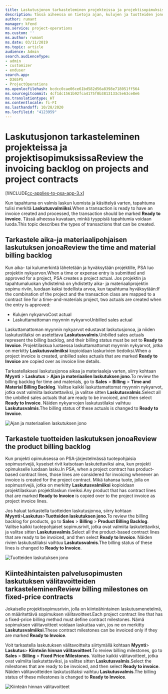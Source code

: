 ```yaml
---
title: Laskutusjonon tarkasteleminen projekteissa ja projektisopimuksissa
description: Tässä aiheessa on tietoja ajan, kulujen ja tuotteiden jonojen tarkastelusta sekä siitä, miten ne voidaan merkitä laskutusvalmiiksi.
author: rumant
manager: kfend
ms.service: project-operations
ms.custom: ''
ms.author: rumant
ms.date: 03/11/2019
ms.topic: article
audience: Admin
search.audienceType:
- admin
- customizer
- enduser
search.app:
- D365PS
- ProjectOperations
ms.openlocfilehash: bcdcc0cae06ce61bd582d56a8398e718051ff564
ms.sourcegitcommit: 4cf1dc1561b92fca4175f0b3813133c5e63ce8e6
ms.translationtype: HT
ms.contentlocale: fi-FI
ms.lasthandoff: 10/28/2020
ms.locfileid: "4123959"
---
```

# <a name="review-the-invoicing-backlog-on-projects-and-project-contracts"></a><span data-ttu-id="c0fe2-103">Laskutusjonon tarkasteleminen projekteissa ja projektisopimuksissa</span><span class="sxs-lookup"><span data-stu-id="c0fe2-103">Review the invoicing backlog on projects and project contracts</span></span>

[!INCLUDE[cc-applies-to-psa-app-3.x](../includes/cc-applies-to-psa-app-3x.md)]

<span data-ttu-id="c0fe2-104">Kun tapahtuma on valmis laskun luomista ja käsittelyä varten, tapahtuma tulisi merkitä **Laskutusvalmiiksi**.</span><span class="sxs-lookup"><span data-stu-id="c0fe2-104">When a transaction is ready to have an invoice created and processed, the transaction should be marked **Ready to invoice**.</span></span> <span data-ttu-id="c0fe2-105">Tässä aiheessa kuvataan, minkä tyyppisiä tapahtumia voidaan luoda.</span><span class="sxs-lookup"><span data-stu-id="c0fe2-105">This topic describes the types of transactions that can be created.</span></span>

## <a name="review-the-time-and-material-billing-backlog"></a><span data-ttu-id="c0fe2-106">Tarkastele aika-ja materiaalipohjaisen laskutuksen jonoa</span><span class="sxs-lookup"><span data-stu-id="c0fe2-106">Review the time and material billing backlog</span></span>

<span data-ttu-id="c0fe2-107">Kun aika- tai kulumerkintä lähetetään ja hyväksytään projektille, PSA luo projektin nykyarvon.</span><span class="sxs-lookup"><span data-stu-id="c0fe2-107">When a time or expense entry is submitted and approved for a project, PSA creates a project actual.</span></span> <span data-ttu-id="c0fe2-108">Jos projektin ja tapahtumaluokan yhdistelmä on yhdistetty aika- ja materiaaliprojektin sopimu riviin, luodaan kaksi todellista arvoa, kun tapahtuma hyväksytään:</span><span class="sxs-lookup"><span data-stu-id="c0fe2-108">If the combination of the project and the transaction class are mapped to a contract line for a time-and-materials project, two actuals are created when the entry is approved:</span></span>

- <span data-ttu-id="c0fe2-109">Kulujen nykyarvo</span><span class="sxs-lookup"><span data-stu-id="c0fe2-109">Cost actual</span></span> 
- <span data-ttu-id="c0fe2-110">Laskuttamattoman myynnin nykyarvo</span><span class="sxs-lookup"><span data-stu-id="c0fe2-110">Unbilled sales actual</span></span>

<span data-ttu-id="c0fe2-111">Laskuttamattoman myynnin nykyarvot edustavat laskutusjonoa, ja niiden laskutustilaksi on asetettava **Laskutusvalmis**.</span><span class="sxs-lookup"><span data-stu-id="c0fe2-111">Unbilled sales actuals represent the billing backlog, and their billing status must be set to **Ready to Invoice**.</span></span> <span data-ttu-id="c0fe2-112">Projektilaskua luotaessa laskuttamattomat myynnin nykyarvot, jotka on merkitty **Laskutusvalmiiksi** kopioidaan laskurivien tiedoiksi.</span><span class="sxs-lookup"><span data-stu-id="c0fe2-112">When a project invoice is created, unbilled sales actuals that are marked **Ready to Invoice** are copied over as invoice line details.</span></span>

<span data-ttu-id="c0fe2-113">Tarkastellaksesi laskutusjonoa aikaa ja materiaaleja varten, siirry kohtaan **Myynti** \> **Laskutus** \> **Ajan ja materiaalien laskutuksen jono**.</span><span class="sxs-lookup"><span data-stu-id="c0fe2-113">To review the billing backlog for time and materials, go to **Sales** \> **Billing** \> **Time and Material Billing Backlog**.</span></span> <span data-ttu-id="c0fe2-114">Valitse kaikki laskuttamattomat myynnin nykyarvot, jotka ovat valmiita laskutettaviksi, ja valitse sitten **Laskutusvalmis**.</span><span class="sxs-lookup"><span data-stu-id="c0fe2-114">Select all the unbilled sales actuals that are ready to be invoiced, and then select **Ready to Invoice**.</span></span> <span data-ttu-id="c0fe2-115">Näiden nykyarvojen laskutustilaksi vaihtuu **Laskutusvalmis**.</span><span class="sxs-lookup"><span data-stu-id="c0fe2-115">The billing status of these actuals is changed to **Ready to Invoice**.</span></span>

![Ajan ja materiaalien laskutuksen jono](media/TMBacklog.png)

## <a name="review-the-product-billing-backlog"></a><span data-ttu-id="c0fe2-117">Tarkastele tuotteiden laskutuksen jonoa</span><span class="sxs-lookup"><span data-stu-id="c0fe2-117">Review the product billing backlog</span></span>

<span data-ttu-id="c0fe2-118">Kun projekti opimuksessa on PSA-järjestelmässä tuotepohjaisia sopimusrivejä, kyseiset rivit katsotaan laskutettaviksi aina, kun projekti opimukselle luodaan lasku.</span><span class="sxs-lookup"><span data-stu-id="c0fe2-118">In PSA, when a project contract has product-based contract lines, those lines are considered for invoicing whenever an invoice is created for the project contract.</span></span> <span data-ttu-id="c0fe2-119">Mikä tahansa tuote, jolla on sopimusrivejä, jotka on merkitty **Laskutusvalmiiksi** kopioidaan projektilaskuun projektilaskun riveiksi.</span><span class="sxs-lookup"><span data-stu-id="c0fe2-119">Any product that has contract lines that are marked **Ready to Invoice** is copied over to the project invoice as project invoice lines.</span></span>

<span data-ttu-id="c0fe2-120">Jos haluat tarkastella tuotteiden laskutusjonoa, siirry kohtaan **Myynti**\>**Laskutus**\>**Tuotteiden laskutuksen jono**.</span><span class="sxs-lookup"><span data-stu-id="c0fe2-120">To review the billing backlog for products, go to **Sales** \> **Billing** \> **Product Billing Backlog**.</span></span> <span data-ttu-id="c0fe2-121">Valitse kaikki tuotepohjaiset sopimusrivit, jotka ovat valmiita laskutettaviksi, ja valitse sitten **Laskutusvalmis**.</span><span class="sxs-lookup"><span data-stu-id="c0fe2-121">Select all the product-based contract lines that are ready to be invoiced, and then select **Ready to Invoice**.</span></span> <span data-ttu-id="c0fe2-122">Näiden rivien laskutustilaksi vaihtuu **Laskutusvalmis**.</span><span class="sxs-lookup"><span data-stu-id="c0fe2-122">The billing status of these lines is changed to **Ready to Invoice**.</span></span>

![Tuotteiden laskutuksen jono](media/ProductBacklog.png)

## <a name="review-billing-milestones-on-fixed-price-contracts"></a><span data-ttu-id="c0fe2-124">Kiinteähintaisten palvelusopimusten laskutuksen välitavoitteiden tarkasteleminen</span><span class="sxs-lookup"><span data-stu-id="c0fe2-124">Review billing milestones on fixed-price contracts</span></span>

<span data-ttu-id="c0fe2-125">Jokaiselle projektisopimusrivin, jolla on kiinteähintainen laskutusmenetelmä, on määritettävä sopimuksen välitavoitteet.</span><span class="sxs-lookup"><span data-stu-id="c0fe2-125">Each project contract line that has a fixed-price billing method must define contract milestones.</span></span> <span data-ttu-id="c0fe2-126">Nämä sopimuksen välitavoitteet voidaan laskuttaa vain, jos ne on merkitty **Laskutusvalmiiksi**.</span><span class="sxs-lookup"><span data-stu-id="c0fe2-126">These contract milestones can be invoiced only if they are marked **Ready to Invoice**.</span></span> 

<span data-ttu-id="c0fe2-127">Voit tarkastella laskutuksen välitavoitteita siirtymällä kohtaan **Myynti**\> **Laskutus**\> **Kiinteän hinnan välitavoitteet**.</span><span class="sxs-lookup"><span data-stu-id="c0fe2-127">To review billing milestones, go to **Sales** \> **Billing** \> **Fixed Price Milestones**.</span></span> <span data-ttu-id="c0fe2-128">Valitse kaikki välitavoitteet, jotka ovat valmiita laskutettaviksi, ja valitse sitten **Laskutusvalmis**.</span><span class="sxs-lookup"><span data-stu-id="c0fe2-128">Select the milestones that are ready to be invoiced, and then select **Ready to invoice**.</span></span> <span data-ttu-id="c0fe2-129">Näiden välitavoitteiden laskutustilaksi vaihtuu **Laskutusvalmis**.</span><span class="sxs-lookup"><span data-stu-id="c0fe2-129">The billing status of these milestones is changed to **Ready to Invoice**.</span></span>

![Kiinteän hinnan välitavoitteet](media/FPBacklog.png)
